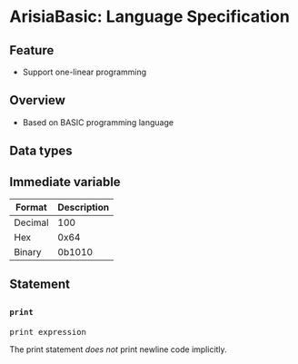 # ArisiaBasic: Language Specification

## Feature 
* Support one-linear programming

## Overview
* Based on BASIC programming language

## Data types

## Immediate variable
|Format         |Description    |
|---            |---            |
|Decimal        |100            |
|Hex            |0x64           |
|Binary         |0b1010         |

## Statement

### <code>print</code>　
<pre>
print expression
</pre>
The print statement *does not* print newline code implicitly.
